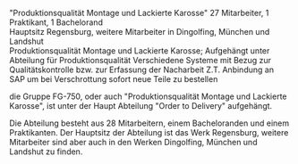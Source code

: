 "Produktionsqualität Montage und Lackierte Karosse"
27 Mitarbeiter, 1 Praktikant, 1 Bachelorand  
Hauptsitz Regensburg, weitere Mitarbeiter in Dingolfing, München und Landshut  
Produktionsqualität Montage und Lackierte Karosse; Aufgehängt unter Abteilung für Produktionsqualität
Verschiedene Systeme mit Bezug zur Qualitätskontrolle bzw. zur Erfassung der Nacharbeit
Z.T. Anbindung an SAP um bei Verschrottung sofort neue Teile zu bestellen

die Gruppe FG-750, oder auch "Produktionsqualität Montage und Lackierte Karosse", ist unter der Haupt Abteilung "Order to Delivery" aufgehängt.  

Die Abteilung besteht aus 28 Mitarbeitern, einem Bacheloranden und einem Praktikanten. Der Hauptsitz der Abteilung ist das Werk Regensburg, weitere Mitarbeiter sind aber auch in den Werken Dingolfing, München und Landshut zu finden.